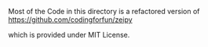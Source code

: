 Most of the Code in this directory is a refactored version of https://github.com/codingforfun/zeipy

which is provided under MIT License.